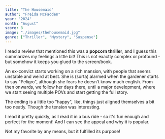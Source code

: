 ```yaml
---
title: "The Housemaid"
author: "Freida McFadden"
year: "2024"
month: "August"
score: 3
image: "./images/thehousemaid.jpg"
genre: ["Thriller", "Mystery", "Suspense"]
---
```


I read a review that mentioned this was a **popcorn thriller**, and I guess this summarizes my feelings a little bit! This is not exactly complex or profound - but somehow it keeps you glued to the screen/book.

An ex-convict starts working on a rich mansion, with people that seems unstable and weird at best. She is (sorta) alarmed when the gardener starts to say "Peligro", although she fears he doesn't know much english. From then onwards, we follow her days there, until a major development, where we start seeing multiple POVs and start getting the full story.

The ending is a little too "happy", like, things just aligned themselves a bit too neatly. Though the tension was interesting.

I read it pretty quickly, as I read it in a bus ride - so it's fun enough and perfect for the moment! And I can see the appeal and why it is popular.

Not my favorite by any means, but it fulfilled its purpose!
